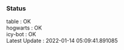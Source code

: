 ### Status


table : OK  
hogwarts : OK  
icy-bot : OK  
Latest Update : 2022-01-14 05:09:41.891085
